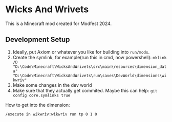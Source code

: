 Wicks And Wrivets
=================

This is a Minecraft mod created for Modfest 2024.


## Development Setup
1. Ideally, put Axiom or whatever you like for building into `run/mods`.
2. Create the symlink, for example(run this in cmd, now powershell): `mklink /D "D:\Code\Minecraft\WicksAndWrivets\src\main\resources\dimension_data" "D:\Code\Minecraft\WicksAndWrivets\run\saves\DevWorld\dimensions\wikwriv"`
3. Make some changes in the dev world
4. Make sure that they actually get commited. Maybe this can help: `git config core.symlinks true`

How to get into the dimension:
```
/execute in wikwriv:wikwriv run tp 0 1 0
```